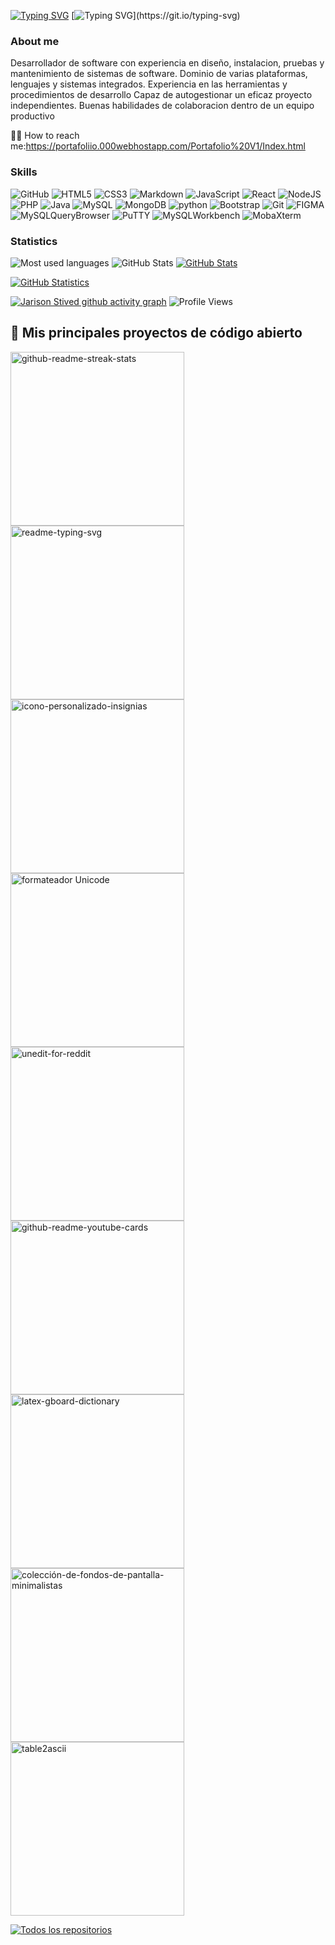 
[![Typing SVG](https://readme-typing-svg.demolab.com?font=Fira+Code&pause=1000&color=FFFFFF&width=435&lines=Jarison+Stived+Mican+Cespedes)](https://git.io/typing-svg)
[![Typing SVG](https://readme-typing-svg.demolab.com?font=Fira+Code&pause=1000&color=FFFFFF&width=435&lines=Bienvenidos!!)](https://git.io/typing-svg)
### About me
Desarrollador de software con experiencia en diseño, instalacion, pruebas y mantenimiento de sistemas de software. Dominio de varias plataformas, lenguajes y sistemas integrados. Experiencia en las herramientas y procedimientos de desarrollo Capaz de autogestionar un eficaz proyecto independientes. Buenas habilidades de colaboracion dentro de un equipo productivo


👨‍💻 How to reach me:https://portafoliio.000webhostapp.com/Portafolio%20V1/Index.html

### Skills
![GitHub](https://img.shields.io/badge/-GitHub-%23000?logo=github&logoColor=white&style=flat)
![HTML5](https://img.shields.io/badge/HTML-%23DE4B25.svg?style=flat&logo=html5&logoColor=white)
![CSS3](https://img.shields.io/badge/CSS-%230174B8.svg?style=flat&logo=css3&logoColor=white)
![Markdown](https://img.shields.io/badge/Markdown-000000?style=flat&logo=markdown&logoColor=white)
![JavaScript](https://img.shields.io/badge/JavaScript-%23323330.svg?style=flat&logo=javascript&logoColor=%23F7DF1E)
![React](https://img.shields.io/badge/React-20232A?style=flat&logo=react&logoColor=61DAFB)
![NodeJS](https://img.shields.io/badge/Node.js-43853D?style=flat&logo=node.js&logoColor=white)
![PHP](https://img.shields.io/badge/PHP-777BB4?style=flat&logo=php&logoColor=white)
![Java](https://img.shields.io/badge/Java-ED8B00?style=flat&logo=java&logoColor=white)
![MySQL](https://img.shields.io/badge/MySQL-006C91?style=flat&logo=mysql&logoColor=white)
![MongoDB](	https://img.shields.io/badge/MongoDB-4EA94B?style=flat&logo=mongodb&logoColor=white)
![python](https://img.shields.io/badge/Python-4DACA6?style=flat&logo=python&logoColor=white)
![Bootstrap](https://img.shields.io/badge/Bootstrap-563D7C?style=flat&logo=bootstrap&logoColor=white)
![Git](https://img.shields.io/badge/-Git-%23ea4f32?logo=git&logoColor=white&style=flat)
![FIGMA](https://img.shields.io/badge/-FIGMA-%23ea4f32?logo=FIGMA&logoColor=white&style=flat)
![MySQLQueryBrowser](https://img.shields.io/badge/-MySQLQueryBrowser-%B8B9BB?logo=MySQLQueryBrowser&logoColor=white&style=flat)
![PuTTY](https://img.shields.io/badge/-PuTTY-%23000?logo=PuTTY&logoColor=white&style=flat)
![MySQLWorkbench](https://img.shields.io/badge/-MySQLWorkbench-%0460F7?logo=MySQLWorkbench&logoColor=white&style=flat)
![MobaXterm](https://img.shields.io/badge/-MobaXterm-%230174B8?logo=MobaXterm&logoColor=white&style=flat)

### Statistics


<img src="https://github-readme-stats.vercel.app/api/top-langs/?username=jarison102&layout=compact&theme=chartreuse-dark&hide_border=true&langs_count=10" width="" alt="Most used languages">
<img src="https://github-readme-streak-stats.herokuapp.com/?user=jarison102&theme=chartreuse-dark&background=000000&hide_border=true" width="" alt="GitHub Stats">
<a href="https://github.com/jarison102"> 
<a href="https://github.com/jarison102"><img src="https://github-readme-stats.vercel.app/api?username=jarison102&show_icons=true&theme=chartreuse-dark&hide_border=true" width="" alt="GitHub Stats"></a><br>
  
<a href="https://github.com/jarison102"><img src="https://github-profile-trophy.vercel.app/?username=jarison102&theme=darkhub&row=1&column4&margin-w=05&margin-h=5" width="" alt="GitHub Statistics"></a><br>
  
[![Jarison Stived github activity graph](https://github-readme-activity-graph.cyclic.app/graph?username=jarison102&bg_color=000000&color=15F40A&line=15F40A&point=15F40A&area=true&hide_border=true)](https://github.com/jarison102/github-readme-activity-graph)
![Profile Views](https://komarev.com/ghpvc/?username=jarison102&label=PROFILE+VIEWS)

  
  
  
  
  
  <detalles abiertos>
  <summary><h2>📘 Mis principales proyectos de código abierto</h2></summary>

  <!-- Tarjetas de información de repositorio - https://github.com/anuraghazra/github-readme-stats -->
  <!-- Pequeñas tarjetas de repositorio (bifurcación) - https://github.com/DenverCoder1/github-readme-stats -->
  <p align="izquierda">
    <a href="https://github.com/DenverCoder1/github-readme-streak-stats"><img width="278" src="https://denvercoder1-github-readme-stats.vercel.app/ api/pin/?username=DenverCoder1&repo=github-readme-streak-stats&theme=react&bg_color=1F222E&title_color=F85D7F&hide_border=true&icon_color=F8D866&show_icons=false" alt="github-readme-streak-stats"></a>
    <a href="https://github.com/DenverCoder1/readme-typing-svg"><img width="278" src="https://denvercoder1-github-readme-stats.vercel.app/api/ pin/?username=DenverCoder1&repo=readme-typing-svg&theme=react&bg_color=1F222E&title_color=F85D7F&hide_border=true&icon_color=F8D866&show_icons=false" alt="readme-typing-svg"></a>
    <a href="https://github.com/DenverCoder1/insignias-de-icono-personalizadas"><img width="278" src="https://denvercoder1-github-readme-stats.vercel.app/api/ pin?username=DenverCoder1&repo=icono personalizado-insignias&theme=react&bg_color=1F222E&title_color=F85D7F&hide_border=true&icon_color=F8D866&show_icons=false" alt="icono-personalizado-insignias"></a>
    <a href="https://github.com/DenverCoder1/unicode-formatter"><img width="278" src="https://denvercoder1-github-readme-stats.vercel.app/api/pin/ ?username=DenverCoder1&repo=formateador Unicode&theme=react&bg_color=1F222E&title_color=F85D7F&hide_border=true&icon_color=F8D866&show_icons=false" alt="formateador Unicode"></a>
    <a href="https://github.com/DenverCoder1/unedit-for-reddit"><img width="278" src="https://denvercoder1-github-readme-stats.vercel.app/api/ pin/?username=DenverCoder1&repo=unedit-for-reddit&theme=react&bg_color=1F222E&title_color=F85D7F&hide_border=true&icon_color=F8D866&show_icons=false" alt="unedit-for-reddit"></a>
    <a href="https://github.com/DenverCoder1/github-readme-youtube-cards"><img width="278" src="https://denvercoder1-github-readme-stats.vercel.app/ api/pin/?username=DenverCoder1&repo=github-readme-youtube-cards&theme=react&bg_color=1F222E&title_color=F85D7F&hide_border=true&icon_color=F8D866&show_icons=false" alt="github-readme-youtube-cards"></a>
    <a href="https://github.com/DenverCoder1/latex-gboard-dictionary"><img width="278" src="https://denvercoder1-github-readme-stats.vercel.app/api/ pin/?username=DenverCoder1&repo=latex-gboard-dictionary&theme=react&bg_color=1F222E&title_color=F85D7F&hide_border=true&icon_color=F8D866&show_icons=false&show_description=false" alt="latex-gboard-dictionary"></a>
    <a href="https://github.com/DenverCoder1/colección-de-fondos-de-pantalla-minimalistas"><img width="278" src="https://denvercoder1-github-readme-stats.vercel.app/api/ pin/?username=DenverCoder1&repo=fondos-de-pantalla-minimalistas&theme=react&bg_color=1F222E&title_color=F85D7F&hide_border=true&icon_color=F8D866&show_icons=false&show_description=false" alt="colección-de-fondos-de-pantalla-minimalistas"></a>
    <a href="https://github.com/DenverCoder1/table2ascii"><img width="278" src="https://denvercoder1-github-readme-stats.vercel.app/api/pin/?username =DenverCoder1&repo=table2ascii&theme=react&bg_color=1F222E&title_color=F85D7F&hide_border=true&icon_color=F8D866&show_icons=false&show_description=false" alt="table2ascii"></a>
  </p>

  <a href="https://github.com/DenverCoder1?tab=repositories&sort=stargazers"><img alt="Todos los repositorios" title="Todos los repositorios" src="https://custom-icon-badges.demolab .com/badge/-Click%20Here%20For%20All%20My%20Repos-1F222E?style=for-the-badge&logoColor=white&logo=repo"/></a>
</detalles>
